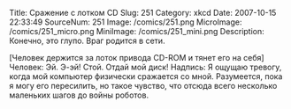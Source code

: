 Title: Сражение с лотком CD 
Slug: 251 
Category: xkcd 
Date: 2007-10-15 22:33:49 
SourceNum: 251 
Image: /comics/251.png 
MicroImage: /comics/251_micro.png 
MiniImage: /comics/251_mini.png 
Description: Конечно, это глупо. Враг родится в сети. 

[Человек держится за лоток привода CD-ROM и тянет его на себя]
Человек: Эй. Э-эй! Стой. Отдай мой диск!
Надпись: Я ощущаю тревогу, когда мой компьютер физически сражается со мной. Разумеется, пока я могу его пересилить, но такое чувство, что отсюда всего несколько маленьких шагов до войны роботов.